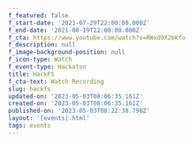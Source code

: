 ```yaml
---
f_featured: false
f_start-date: '2021-07-29T22:00:00.000Z'
f_end-date: '2021-08-19T22:00:00.000Z'
f_cta: https://www.youtube.com/watch?v=RWxd9X2bKfo
f_description: null
f_image-background-position: null
f_icon-type: Watch
f_event-type: Hackaton
title: HackFS
f_cta-text: Watch Recording
slug: hackfs
updated-on: '2023-05-03T08:06:35.161Z'
created-on: '2023-05-03T08:06:35.161Z'
published-on: '2023-05-03T08:22:38.798Z'
layout: '[events].html'
tags: events
---
```



